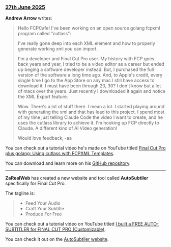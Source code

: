 ### [27th June 2025](/news/20250627)

**Andrew Arrow** writes:

> Hello FCPCafe! I've been working on an open source golang fcpxml program called "cutlass":
>
> I've really gone deep into each XML element and how to properly generate working xml you can import.
>
> I'm a developer and Final Cut Pro user. My history with FCP goes back years and year, I tried to be a video editor as a career but ended up beging a software developer instead. But, I purchased the full version of the software a long time ago. And, to Apple's credit, every single time I go to the App Store on any mac I still have access to download it. I must have been through 20, 30? I don't know but a lot of macs over the years. Just recently I downloaded it again and notice the XML Export feature.
>
> Wow. There's a lot of stuff there. I mean a lot. I started playing around with generating the xml and that has lead to this project. I spend most of my time just telling Claude Code the video I want to create, and he uses the cutlass library to achieve it. I'm hooking up FCP directly to Claude. A different kind of AI Video generation!
>
> Would love feedback,
> -aa

You can check out a tutorial video he's made on YouTube titled [Final Cut Pro plus golang: Using cutlass with FCPXML Templates](https://www.youtube.com/watch?v=V9r_Ihl0Tyc).

You can download and learn more on his [GitHub repository](https://github.com/andrewarrow/cutlass/wiki).

---

**ZaRealWeb** has created a new website and tool called **AutoSubtiler** specifically for Final Cut Pro.

The tagline is:

> - Feed Your Audio
> - Craft Your Subtitle
> - Produce For Free

You can check out a tutorial video on YouTube titled [I built a FREE AUTO-SUBTITLER for FINAL CUT PRO (Customizable)](https://www.youtube.com/watch?v=9QpBLBesqsA).

You can check it out on the [AutoSubtiler website](https://www.finalcutsubtitle.com).